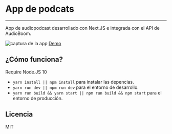 # App de podcats

---

App de audiopodcast desarrollado con Next.JS e integrada con el API de AudioBoom.

![captura de la app](./.readme-static/podcast-app.gif)
[Demo](https://podcasts-beta.now.sh/)

## ¿Cómo funciona?

Require Node.JS 10

- `yarn install || npm install` para instalar las depencias.
- `yarn run dev || npm run dev` para el entorno de desarrollo.
- `yarn run build && yarn start || npm run build && npm start` para el entorno de producción.

## Licencia

MIT
